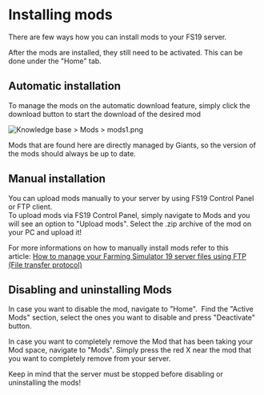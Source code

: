 Installing mods
===============

There are few ways how you can install mods to your FS19 server.

After the mods are installed, they still need to be activated. This can be done under the "Home" tab.

  

Automatic installation
----------------------

To manage the mods on the automatic download feature, simply click the download button to start the download of the desired mod

![](https://fragnet.atlassian.net/wiki/download/thumbnails/76022258/mods1.png?version=1&modificationDate=1598371402102&cacheVersion=1&api=v2&width=800 "Knowledge base > Mods > mods1.png")

Mods that are found here are directly managed by Giants, so the version of the mods should always be up to date. 

Manual installation
-------------------

You can upload mods manually to your server by using FS19 Control Panel or FTP client.  
To upload mods via FS19 Control Panel, simply navigate to Mods and you will see an option to "Upload mods". Select the .zip archive of the mod on your PC and upload it!  
  
For more informations on how to manually install mods refer to this article: [How to manage your Farming Simulator 19 server files using FTP (File transfer protocol)](https://wiki.fragnet.net/pages/viewpage.action?pageId=66175)

Disabling and uninstalling Mods
-------------------------------

In case you want to disable the mod, navigate to "Home".  Find the "Active Mods" section, select the ones you want to disable and press "Deactivate" button.  
  
In case you want to completely remove the Mod that has been taking your Mod space, navigate to "Mods". Simply press the red X near the mod that you want to completely remove from your server.  
  

Keep in mind that the server must be stopped before disabling or uninstalling the mods!
